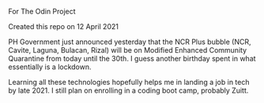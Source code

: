 For The Odin Project

Created this repo on 12 April 2021

PH Government just announced yesterday that the NCR Plus bubble (NCR, Cavite, Laguna, Bulacan, Rizal) will be on Modified Enhanced Community Quarantine from today until the 30th. I guess another birthday spent in what essentially is a lockdown.

Learning all these technologies hopefully helps me in landing a job in tech by late 2021. I still plan on enrolling in a coding boot camp, probably Zuitt.
